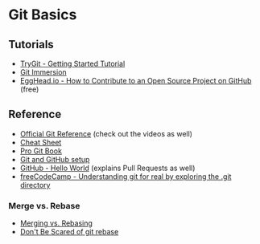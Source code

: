 Git Basics
==========

Tutorials
----------

- [TryGit - Getting Started Tutorial](https://try.github.io)
- [Git Immersion](http://gitimmersion.com/)
- [EggHead.io - How to Contribute to an Open Source Project on GitHub](https://egghead.io/courses/how-to-contribute-to-an-open-source-project-on-github) (free)

Reference
----------

- [Official Git Reference](https://git-scm.com/docs) (check out the videos as well)
- [Cheat Sheet](https://services.github.com/on-demand/downloads/github-git-cheat-sheet.pdf)
- [Pro Git Book](https://git-scm.com/book/en/v2)
- [Git and GitHub setup](https://help.github.com/articles/set-up-git)
- [GitHub - Hello World](https://guides.github.com/activities/hello-world/) (explains Pull Requests as well)
- [freeCodeCamp - Understanding git for real by exploring the .git directory](https://medium.freecodecamp.com/understanding-git-for-real-by-exploring-the-git-directory-1e079c15b807#.g522txqb9)

### Merge vs. Rebase

- [Merging vs. Rebasing](https://www.atlassian.com/git/tutorials/merging-vs-rebasing)
- [Don't Be Scared of git rebase](https://nathanleclaire.com/blog/2014/09/14/dont-be-scared-of-git-rebase/)
